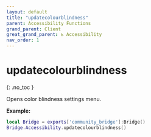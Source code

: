 ```yaml
---
layout: default
title: "updatecolourblindness"
parent: Accessibility Functions
grand_parent: Client
great_grand_parent: ♿ Accessibility
nav_order: 1
---
```


# updatecolourblindness
{: .no_toc }

Opens color blindness settings menu.

**Example:**
```lua
local Bridge = exports['community_bridge']:Bridge()
Bridge.Accessibility.updatecolourblindness()
```